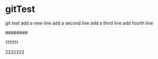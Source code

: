 # gitTest
git test
add a new line
add a second line
add a third line
add fourth line

########

1111111

2222222